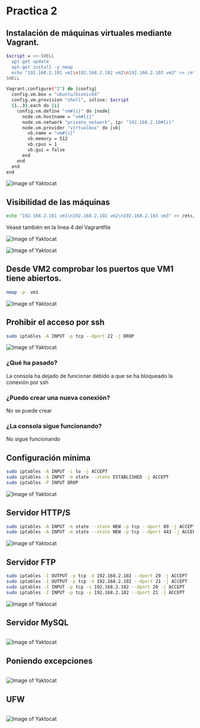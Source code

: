 # Practica 2
## Instalación de máquinas virtuales mediante Vagrant.

```sh
$script = <<-SHELL
  apt-get update
  apt-get install -y nmap
  echo "192.168.2.101 vm1\n192.168.2.102 vm2\n192.168.2.103 vm3" >> /etc/hosts
SHELL

Vagrant.configure("2") do |config|
  config.vm.box = "ubuntu/bionic64"
  config.vm.provision "shell", inline: $script
  (1..3).each do |i|
    config.vm.define "vm#{i}" do |node|
      node.vm.hostname = "vm#{i}"
      node.vm.network "private_network", ip: "192.168.2.10#{i}"
      node.vm.provider "virtualbox" do |vb|
        vb.name = "vm#{i}"
        vb.memory = 512
        vb.cpus = 1
        vb.gui = false
      end
    end
  end
end
```
![Image of Yaktocat](./Images/unknown.png)

## Visibilidad de las máquinas 

```sh
echo "192.168.2.101 vm1\n192.168.2.102 vm2\n192.168.2.103 vm3" >> /etc/hosts
```
Veasé también en la linea 4 del Vagrantfile

![Image of Yaktocat](./Images/unknown2.png)

![Image of Yaktocat](./Images/unknown3.png)

## Desde VM2 comprobar los puertos que VM1 tiene abiertos.

```sh
nmap -p- vm1
```

![Image of Yaktocat](./Images/unknown4.png)

## Prohibir el acceso por ssh

```sh
sudo iptables -A INPUT -p tcp --dport 22 -j DROP
```

![Image of Yaktocat](./Images/unknown5.png)

### ¿Qué ha pasado?

La consola ha dejado de funcionar debido a que se ha bloqueado la conexión por ssh

### ¿Puedo crear una nueva conexión?

No se puede crear

### ¿La consola sigue funcionando?

No sigue funcionando

## Configuración minima

```sh
sudo iptables -A INPUT -i lo -j ACCEPT
sudo iptables -A INPUT -m state --state ESTABLISHED -j ACCEPT
sudo iptables -P INPUT DROP
```

![Image of Yaktocat](./Images/unknown6.png)

## Servidor HTTP/S

```sh
sudo iptables -A INPUT -m state --state NEW -p tcp --dport 80 -j ACCEPT
sudo iptables -A INPUT -m state --state NEW -p tcp --dport 443 -j ACCEPT
```
![Image of Yaktocat](./Images/unknown7.png)

## Servidor FTP

```sh
sudo iptables -I OUTPUT -p tcp -d 192.168.2.102 --dport 20 -j ACCEPT
sudo iptables -I OUTPUT -p tcp -d 192.168.2.102 --dport 21 -j ACCEPT
sudo iptables -I INPUT -p tcp -s 192.168.2.102 --dport 20 -j ACCEPT
sudo iptables -I INPUT -p tcp -s 192.168.2.102 --dport 21 -j ACCEPT
```
![Image of Yaktocat](./Images/unknown8.png)
## Servidor MySQL


```sh

```
![Image of Yaktocat](./Images/unknown9.png)
## Poniendo excepciones 


```sh

```
![Image of Yaktocat](./Images/unknown10.png)
## UFW 


```sh

```
![Image of Yaktocat](./Images/unknown11.png)
